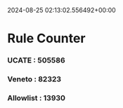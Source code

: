 2024-08-25 02:13:02.556492+00:00
# Rule Counter 
 ### UCATE : 505586

 ### Veneto : 82323

 ### Allowlist : 13930